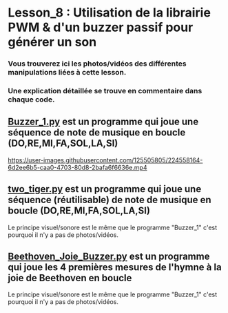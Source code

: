 # Lesson_8 : Utilisation de la librairie PWM & d'un buzzer passif pour générer un son

### Vous trouverez ici les photos/vidéos des différentes manipulations liées à cette lesson.

### Une explication détaillée se trouve en commentaire dans chaque code.

## [Buzzer_1.py](Buzzer_1.py) est un programme qui joue une séquence de note de musique en boucle (DO,RE,MI,FA,SOL,LA,SI)

https://user-images.githubusercontent.com/125505805/224558164-6d2ee6b5-caa0-4703-80d8-2bafa6f6636e.mp4


## [two_tiger.py](two_tiger.py) est un programme qui joue une séquence (réutilisable) de note de musique en boucle (DO,RE,MI,FA,SOL,LA,SI)

Le principe visuel/sonore est le même que le programme "Buzzer_1" c'est pourquoi il n'y a pas de photos/vidéos.

## [Beethoven_Joie_Buzzer.py](Beethoven_Joie_Buzzer.py) est un programme qui joue les 4 premières mesures de l'hymne à la joie de Beethoven en boucle

Le principe visuel/sonore est le même que le programme "Buzzer_1" c'est pourquoi il n'y a pas de photos/vidéos.
